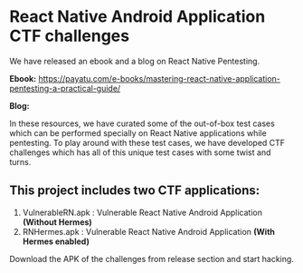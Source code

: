 # React Native Android Application CTF challenges

We have released an ebook and a blog on React Native Pentesting.

**Ebook:** https://payatu.com/e-books/mastering-react-native-application-pentesting-a-practical-guide/

**Blog:** 

In these resources, we have curated some of the out-of-box test cases which can be performed specially on React Native applications while pentesting. To play around with these test cases, we have developed CTF challenges which has all of this unique test cases with some twist and turns. 

## This project includes two CTF applications:
1. VulnerableRN.apk : Vulnerable React Native Android Application **(Without Hermes)**
2. RNHermes.apk     : Vulnerable React Native Android Application **(With Hermes enabled)**

Download the APK of the challenges from release section and start hacking.
